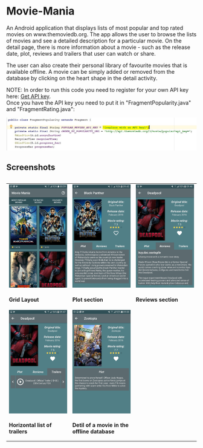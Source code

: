 # Movie-Mania
<p>An Android application that displays lists of most popular and top rated movies on www.themoviedb.org. The app allows the user to browse the lists of movies and see a detailed description for a particular movie. On the detail page, there is more information about a movie - such as the release date, plot, reviews and trailers that user can watch or share.</p>
<p>The user can also create their personal library of favourite movies that is available offline. A movie can be simply added or removed from the database by clicking on the heart shape in the detail activity.</p>
<p>NOTE: In order to run this code you need to register for your own API key here: <a href="https://www.themoviedb.org/account/signup">Get API key</a>.<br>Once you have the API key you need to put it in "FragmentPopularity.java" and "FragmentRating.java":</p>
<img src="https://raw.githubusercontent.com/HoumrJay/Movie-Mania/master/PopMovies%20screenshots/api_key_screenshot.JPG">
<h2>Screenshots<h2>
<table style="font-size:14px;">
<tbody>
<tr>
<td width="33%">
  <img src="https://raw.githubusercontent.com/HoumrJay/Movie-Mania/master/PopMovies%20screenshots/grid_layout.png"></td>
<td width="33%">
  <img src="https://raw.githubusercontent.com/HoumrJay/Movie-Mania/master/PopMovies%20screenshots/detail1.png"></td>  
  <td width="33%">
    <img src="https://raw.githubusercontent.com/HoumrJay/Movie-Mania/master/PopMovies%20screenshots/detail2.png"></td>
</tr>
  <tr>
  <td width="33%"><p>Grid Layout</p></td>
    <td width="33%"><p>Plot section</p></td>
      <td width="33%"><p>Reviews section</p></td>
  </tr>
<tr>
<td width="33%">
    <img src="https://raw.githubusercontent.com/HoumrJay/Movie-Mania/master/PopMovies%20screenshots/detail3.png"></td>
  <td width="33%">
    <img src="https://raw.githubusercontent.com/HoumrJay/Movie-Mania/master/PopMovies%20screenshots/offline_detail.png"></td>
</tr>
  <tr>
  <td width="33%"><p>Horizontal list of trailers</p></td>
    <td width="33%"><p>Detil of a movie in the offline database</p></td>
  </tr>
</tbody>
</table>
